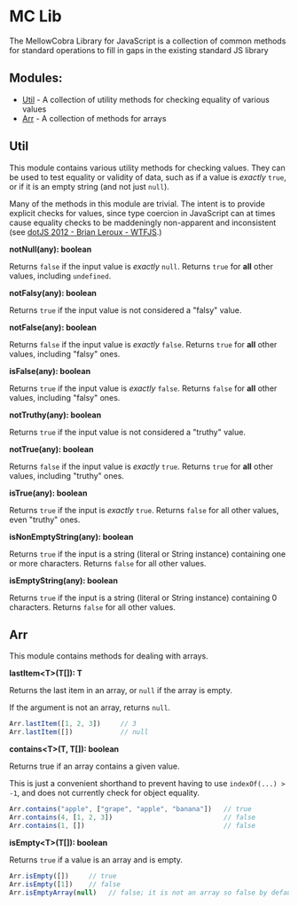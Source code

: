# MC Lib
The MellowCobra Library for JavaScript is a collection of common methods for standard operations to fill in gaps in the existing standard JS library

## Modules:
- [Util](#util) - A collection of utility methods for checking equality of various values
- [Arr](#arr) - A collection of methods for arrays

## Util

This module contains various utility methods for checking values. They can be used to test equality or validity of data, such as if a value is _exactly_ `true`, or if it is an empty string (and not just `null`).

Many of the methods in this module are trivial. The intent is to provide explicit checks for values, since type coercion in JavaScript can at times cause equality checks to be maddeningly non-apparent and inconsistent (see [dotJS 2012 - Brian Leroux - WTFJS](https://www.youtube.com/watch?v=et8xNAc2ic8).)

__notNull(any): boolean__

Returns `false` if the input value is _exactly_ `null`. Returns `true` for __all__ other values, including `undefined`.


__notFalsy(any): boolean__

Returns `true` if the input value is not considered a "falsy" value.


__notFalse(any): boolean__

Returns `false` if the input value is _exactly_ `false`. Returns `true` for __all__ other values, including "falsy" ones.


__isFalse(any): boolean__

Returns `true` if the input value is _exactly_ `false`. Returns `false` for __all__ other values, including "falsy" ones.


__notTruthy(any): boolean__

Returns `true` if the input value is not considered a "truthy" value.


__notTrue(any): boolean__

Returns `false` if the input value is _exactly_ `true`. Returns `true` for __all__ other values, including "truthy" ones.


__isTrue(any): boolean__

Returns `true` if the input is _exactly_ `true`. Returns `false` for all other values, even "truthy" ones.


__isNonEmptyString(any): boolean__

Returns `true` if the input is a string (literal or String instance) containing one or more characters. Returns `false` for all other values.


__isEmptyString(any): boolean__

Returns `true` if the input is a string (literal or String instance) containing 0 characters. Returns `false` for all other values.


## Arr

This module contains methods for dealing with arrays.


__lastItem\<T\>(T[]): T__

Returns the last item in an array, or `null` if the array is empty. 

If the argument is not an array, returns `null`.

```javascript
Arr.lastItem([1, 2, 3])     // 3
Arr.lastItem([])            // null
```


__contains\<T\>(T, T[]): boolean__

Returns true if an array contains a given value. 

This is just a convenient shorthand to prevent having to use `indexOf(...) > -1`, and does not currently check for object equality.

```javascript
Arr.contains("apple", ["grape", "apple", "banana"])   // true
Arr.contains(4, [1, 2, 3])                            // false
Arr.contains(1, [])                                   // false
```


__isEmpty\<T\>(T[]): boolean__

Returns `true` if a value is an array and is empty.

```javascript
Arr.isEmpty([])     // true
Arr.isEmpty([1])    // false
Arr.isEmptyArray(null)   // false; it is not an array so false by default
```
